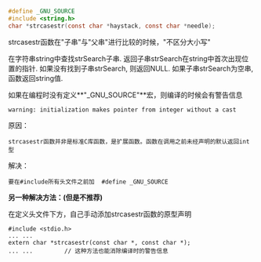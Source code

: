 

```c
#define _GNU_SOURCE
#include <string.h>
char *strcasestr(const char *haystack, const char *needle);
```

strcasestr函数在"子串"与"父串"进行比较的时候，"不区分大小写"

在字符串string中查找strSearch子串.  返回子串strSearch在string中首次出现位置的指针. 如果没有找到子串strSearch, 则返回NULL. 如果子串strSearch为空串, 函数返回string值. 



如果在编程时没有定义**"_GNU_SOURCE"**宏，则编译的时候会有警告信息

```
warning: initialization makes pointer from integer without a cast
```

原因：

```
strcasestr函数并非是标准C库函数，是扩展函数。函数在调用之前未经声明的默认返回int型
```

解决：

```
要在#include所有头文件之前加  #define _GNU_SOURCE   
```

**另一种解决方法：(但是不推荐)**

在定义头文件下方，自己手动添加strcasestr函数的原型声明

```
#include <stdio.h>
... ...
extern char *strcasestr(const char *, const char *);
... ...         // 这种方法也能消除编译时的警告信息
```
